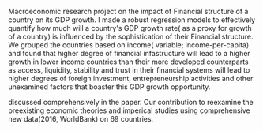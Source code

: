 Macroeconomic research project on the impact of Financial structure of a country on its GDP growth. I made a robust regression models to effectively quantify how much will a country's GDP growth rate( as a proxy for growth of a country) is influenced by the sophistication of their Financial structure.
We grouped the countries based on income( variable; income-per-capita) and found that higher degree of financial infastructure will
lead to a higher growth in lower income countries than their more developed counterparts as access, liquidity, stability and trust in their financial systems 
will lead to higher degrees of foreign investment, entrepreneurship activities and other unexamined factors that boaster this GDP growth opportunity. 

discussed comprehensively in the paper. Our contribution to reexamine the preexisting economic theories and imperical 
studies using comprehensive new data(2016, WorldBank) on 69 countries. 
